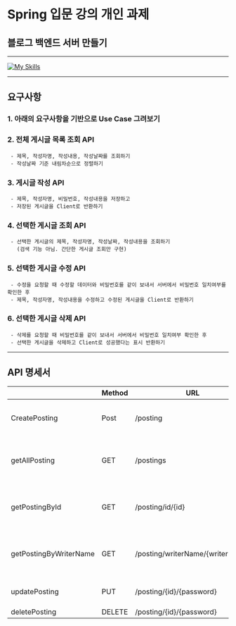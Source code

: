 # Spring 입문 강의 개인 과제
## 블로그 백엔드 서버 만들기
___
[![My Skills](https://skillicons.dev/icons?i=java,idea,git,github)](https://skillicons.dev)
___
## 요구사항
### 1. 아래의 요구사항을 기반으로 Use Case 그려보기
### 2. 전체 게시글 목록 조회 API
     - 제목, 작성자명, 작성내용, 작성날짜를 조회하기
     - 작성날짜 기준 내림차순으로 정렬하기
### 3. 게시글 작성 API
     - 제목, 작성자명, 비밀번호, 작성내용을 저장하고
     - 저장된 게시글을 Client로 반환하기
### 4. 선택한 게시글 조회 API
     - 선택한 게시글의 제목, 작성자명, 작성날짜, 작성내용을 조회하기
       (검색 기능 아님. 간단한 게시글 조회만 구현)
### 5. 선택한 게시글 수정 API
     - 수정을 요청할 때 수정할 데이터와 비밀번호를 같이 보내서 서버에서 비밀번호 일치여부를 확인한 후
     - 제목, 작성자명, 작성내용을 수정하고 수정된 게시글을 Client로 반환하기
### 6. 선택한 게시글 삭제 API
     - 삭제를 요청할 때 비밀번호를 같이 보내서 서버에서 비밀번호 일치여부 확인한 후
     - 선택한 게시글을 삭제하고 Client로 성공했다는 표시 반환하기
___
## API 명세서

|                        | Method | URL                      | Request                                                                                      | Response                                                                                                                          |
|------------------------|--------|--------------------------|----------------------------------------------------------------------------------------------|-----------------------------------------------------------------------------------------------------------------------------------|
| CreatePosting          | Post   | /posting                 | title<br/>contents<br/>writerName<br/>password | title<br/>writerName<br/>password<br/>contents                  |
| getAllPosting          | GET    | /postings                | -                                                                                            | createdAt<br/>modifiedAt<br/>title<br/>writerName<br/>contents |
| getPostingById         | GET    | /posting/id/{id}         | -                                                                                            | createdAt<br/>modifiedAt<br/>title<br/>writerName<br/>contents |
| getPostingByWriterName | GET    | /posting/writerName/{writerName} | -                                                                                            | createdAt<br/>modifiedAt<br/>title<br/>writerName<br/>contents |
| updatePosting          | PUT    | /posting/{id}/{password} | title2<br/>contents2<br/>writerName2 |                                                                                                                                   |
| deletePosting          | DELETE | /posting/{id}/{password} |                                                                                              |                                                                                                                                   |
